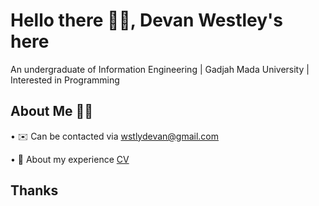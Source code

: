 # Hello there 🙌🏻, Devan Westley's here

An undergraduate of Information Engineering | Gadjah Mada University | Interested in Programming

## About Me 🙋🏻
• ✉️ Can be contacted via wstlydevan@gmail.com

• 📄 About my experience [CV](https://drive.google.com/file/d/1-2z4pQD7wzDxLaMG0IVUtjfIrnZcKsDv/view?usp=drivesdk)


## Thanks

